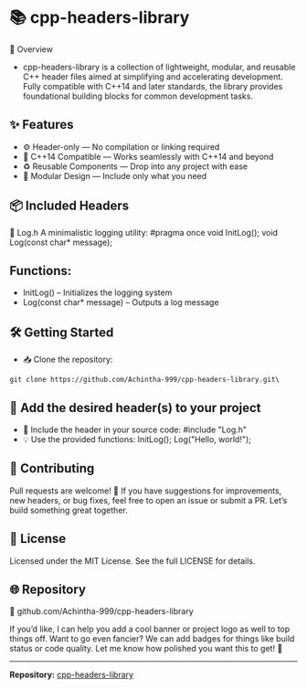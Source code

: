 # 📚 cpp-headers-library

🚀 Overview
- cpp-headers-library is a collection of lightweight, modular, and reusable C++ header files aimed at simplifying and accelerating development. Fully compatible with C++14 and later standards, the library provides foundational building blocks for common development tasks.

## ✨ Features
- ⚙️ Header-only — No compilation or linking required
- 🔧 C++14 Compatible — Works seamlessly with C++14 and beyond
- ♻️ Reusable Components — Drop into any project with ease
- 🧩 Modular Design — Include only what you need

## 📦 Included Headers
📄 Log.h
A minimalistic logging utility:
#pragma once
void InitLog();
void Log(const char* message);


## Functions:
- InitLog() – Initializes the logging system
- Log(const char* message) – Outputs a log message

## 🛠️ Getting Started
- 📥 Clone the repository:
  
  
```
git clone https://github.com/Achintha-999/cpp-headers-library.git\
```
##  📂 Add the desired header(s) to your project
  
- 🧠 Include the header in your source code:
#include "Log.h"
- 💡 Use the provided functions:
InitLog();
Log("Hello, world!");



## 🤝 Contributing
Pull requests are welcome! 💬 If you have suggestions for improvements, new headers, or bug fixes, feel free to open an issue or submit a PR. Let’s build something great together.

## 📄 License
Licensed under the MIT License.
See the full LICENSE for details.

## 🌐 Repository

🔗 github.com/Achintha-999/cpp-headers-library

If you’d like, I can help you add a cool banner or project logo as well to top things off. Want to go even fancier? We can add badges for things like build status or code quality. Let me know how polished you want this to get! 💅


---
**Repository:** [cpp-headers-library](https://github.com/Achintha-999/cpp-headers-library)
   
